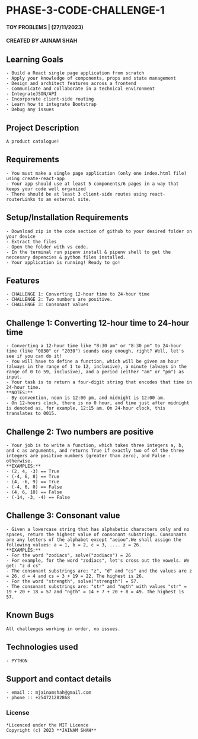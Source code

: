 # PHASE-3-CODE-CHALLENGE-1

#### TOY PROBLEMS | (27/11/2023)

#### **CREATED BY JAINAM SHAH**

## Learning Goals
    - Build a React single page application from scratch
    - Apply your knowledge of components, props and state management
    - Design and architect features across a frontend
    - Communicate and collaborate in a technical environment
    - IntegrateJSON/API
    - Incorporate client-side routing 
    - Learn how to integrate Bootstrap
    - Debug any issues

## Project Description
    A product catalogue!

## Requirements
    - You must make a single page application (only one index.html file) using create-react-app
    - Your app should use at least 5 components/6 pages in a way that keeps your code well organized
    - There should be at least 3 client-side routes using react-routerLinks to an external site.
  

## Setup/Installation Requirements
    - Download zip in the code section of github to your desired folder on your device
    - Extract the files
    - Open the folder with vs code.
    - In the terminal run pipenv install & pipenv shell to get the neccesary depencies & python files installed.
    - Your application is running! Ready to go!
    
## Features
    - CHALLENGE 1: Converting 12-hour time to 24-hour time
    - CHALLENGE 2: Two numbers are positive.
    - CHALLENGE 3: Consonant values

## Challenge 1: Converting 12-hour time to 24-hour time
    - Converting a 12-hour time like "8:30 am" or "8:30 pm" to 24-hour time (like "0830" or "2030") sounds easy enough, right? Well, let's see if you can do it!
    - You will have to define a function, which will be given an hour (always in the range of 1 to 12, inclusive), a minute (always in the range of 0 to 59, inclusive), and a period (either "am" or "pm") as input.
    - Your task is to return a four-digit string that encodes that time in 24-hour time.
    **NOTES:**
    - By convention, noon is 12:00 pm, and midnight is 12:00 am.
    - On 12-hours clock, there is no 0 hour, and time just after midnight is denoted as, for example, 12:15 am. On 24-hour clock, this translates to 0015. 

 ## Challenge 2: Two numbers are positive
    - Your job is to write a function, which takes three integers a, b, and c as arguments, and returns True if exactly two of of the three integers are positive numbers (greater than zero), and False - otherwise.
    **EXAMPLES:**
    - (2, 4, -3) == True
    - (-4, 6, 8) == True
    - (4, -6, 9) == True
    - (-4, 6, 0) == False
    - (4, 6, 10) == False
    - (-14, -3, -4) == False

 ## Challenge 3: Consonant value
    - Given a lowercase string that has alphabetic characters only and no spaces, return the highest value of consonant substrings. Consonants are any letters of the alphabet except "aeiou".We shall assign the following values: a = 1, b = 2, c = 3, .... z = 26.
    **EXAMPLES:**
    - For the word "zodiacs", solve("zodiacs") = 26
    - For example, for the word "zodiacs", let's cross out the vowels. We get: "z d cs"
    - The consonant substrings are: "z", "d" and "cs" and the values are z = 26, d = 4 and cs = 3 + 19 = 22. The highest is 26.
    - For the word "strength", solve("strength") = 57.
    - The consonant substrings are: "str" and "ngth" with values "str" = 19 + 20 + 18 = 57 and "ngth" = 14 + 7 + 20 + 8 = 49. The highest is 57.
    
## Known Bugs
    All challenges working in order, no issues.

## Technologies used
    - PYTHON
    
## Support and contact details
    - email :: mjainamshah@gmail.com
    - phone :: +254721282868

### License
    *Licenced under the MIT Licence
    Copyright (c) 2023 **JAINAM SHAH**
